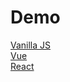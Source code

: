 ---
---

# Demo

[Vanilla JS](https://janlazo.github.io/demo/vanila/index.html)  
[Vue](https://janlazo.github.io/demo/vue/index.html)  
[React](https://janlazo.github.io/demo/react/index.html)
